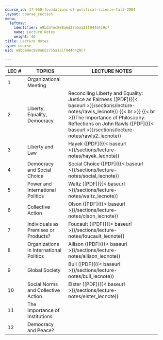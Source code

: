```yaml
---
course_id: 17-960-foundations-of-political-science-fall-2004
layout: course_section
menu:
  leftnav:
    identifier: e9bda4ec888a6d2755a121f044d429c7
    name: Lecture Notes
    weight: 40
title: Lecture Notes
type: course
uid: e9bda4ec888a6d2755a121f044d429c7

---
```


| LEC #  | TOPICS | LECTURE NOTES |
| --- | --- | --- |
| 1 | Organizational Meeting | &nbsp; |
| 2 | Liberty, Equality, Democracy | Reconciling Liberty and Equality: Justice as Fairness ([PDF]({{< baseurl >}}/sections/lecture-notes/rawls_lecnote))  {{< br >}}  {{< br >}}The Importance of Philosophy: Reflections on John Rawls ([PDF]({{< baseurl >}}/sections/lecture-notes/rawls2_lecnote)) |
| 3 | Liberty and Law | Hayek ([PDF]({{< baseurl >}}/sections/lecture-notes/hayek_lecnote)) |
| 4 | Democracy and Social Choice | Social Choice ([PDF]({{< baseurl >}}/sections/lecture-notes/social_lecnote)) |
| 5 | Power and International Politics | Waltz ([PDF]({{< baseurl >}}/sections/lecture-notes/waltz_lecnote)) |
| 6 | Collective Action | Olson ([PDF]({{< baseurl >}}/sections/lecture-notes/olson_lecnote)) |
| 7 | Individuals as Premises or Products? | Foucault ([PDF]({{< baseurl >}}/sections/lecture-notes/foucault_lecnote)) |
| 8 | Organizations in International Politics | Allison ([PDF]({{< baseurl >}}/sections/lecture-notes/allison_lecnote)) |
| 9 | Global Society | Bull ([PDF]({{< baseurl >}}/sections/lecture-notes/bull_lecnote)) |
| 10 | Social Norms and Collective Action | Elster ([PDF]({{< baseurl >}}/sections/lecture-notes/elster_lecnote)) |
| 11 | The Importance of Institutions | &nbsp; |
| 12 | Democracy and Peace? |
